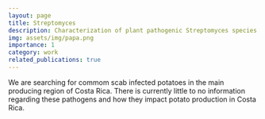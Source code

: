 ```yaml
---
layout: page
title: Streptomyces
description: Characterization of plant pathogenic Streptomyces species infecting potatoes in Costa Rica
img: assets/img/papa.png
importance: 1
category: work
related_publications: true
---
```


We are searching for commom scab infected potatoes in the main producing region of Costa Rica. There is currently little to no information regarding these pathogens and how they impact potato production in Costa Rica.
